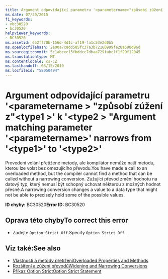 ```yaml
---
title: Argument odpovídající parametru '<parametername>"způsobí zúžení z"<type1>"do"<type2>.
ms.date: 07/20/2015
f1_keywords:
- vbc30520
- bc30520
helpviewer_keywords:
- BC30520
ms.assetid: 652ff70b-156d-4d1c-af19-fa1c53e2d0b5
ms.openlocfilehash: 2e00a7c8dd585fc37a3b72160999fe28a598d96d
ms.sourcegitcommit: 5c1abeec15fbddcc7dbaa729fabc1f1f29f12045
ms.translationtype: MT
ms.contentlocale: cs-CZ
ms.lasthandoff: 03/15/2019
ms.locfileid: "58050494"
---
```

# <a name="argument-matching-parameter-parametername-narrows-from-type1-to-type2"></a><span data-ttu-id="b2a78-102">Argument odpovídající parametru '\<parametername > "způsobí zúžení z"\<type1 >' k '\<type2 > "</span><span class="sxs-lookup"><span data-stu-id="b2a78-102">Argument matching parameter '\<parametername>' narrows from '\<type1>' to '\<type2>'</span></span>
<span data-ttu-id="b2a78-103">Provedení volání přetížené metody, ale kompilátor nemůže najít metodu, kterou lze volat bez omezujícího převodu.</span><span class="sxs-lookup"><span data-stu-id="b2a78-103">You have made a call to an overloaded method, but the compiler cannot find a method that can be called without a narrowing conversion.</span></span> <span data-ttu-id="b2a78-104">Zužující převod změní hodnotu na datový typ, který nemusí být schopný uchovat některou z možných hodnot přesně.</span><span class="sxs-lookup"><span data-stu-id="b2a78-104">A narrowing conversion changes a value to a data type that might not be able to precisely hold some of the possible values.</span></span>  
  
 <span data-ttu-id="b2a78-105">**ID chyby:** BC30520</span><span class="sxs-lookup"><span data-stu-id="b2a78-105">**Error ID:** BC30520</span></span>  
  
## <a name="to-correct-this-error"></a><span data-ttu-id="b2a78-106">Oprava této chyby</span><span class="sxs-lookup"><span data-stu-id="b2a78-106">To correct this error</span></span>  
  
-   <span data-ttu-id="b2a78-107">Zadejte `Option Strict Off`.</span><span class="sxs-lookup"><span data-stu-id="b2a78-107">Specify `Option Strict Off`.</span></span>  
  
## <a name="see-also"></a><span data-ttu-id="b2a78-108">Viz také:</span><span class="sxs-lookup"><span data-stu-id="b2a78-108">See also</span></span>

- [<span data-ttu-id="b2a78-109">Vlastnosti a metody přetížení</span><span class="sxs-lookup"><span data-stu-id="b2a78-109">Overloaded Properties and Methods</span></span>](../../visual-basic/programming-guide/language-features/objects-and-classes/overloaded-properties-and-methods.md)
- [<span data-ttu-id="b2a78-110">Rozšíření a zúžení převodů</span><span class="sxs-lookup"><span data-stu-id="b2a78-110">Widening and Narrowing Conversions</span></span>](../../visual-basic/programming-guide/language-features/data-types/widening-and-narrowing-conversions.md)
- [<span data-ttu-id="b2a78-111">Příkaz Option Strict</span><span class="sxs-lookup"><span data-stu-id="b2a78-111">Option Strict Statement</span></span>](../../visual-basic/language-reference/statements/option-strict-statement.md)
